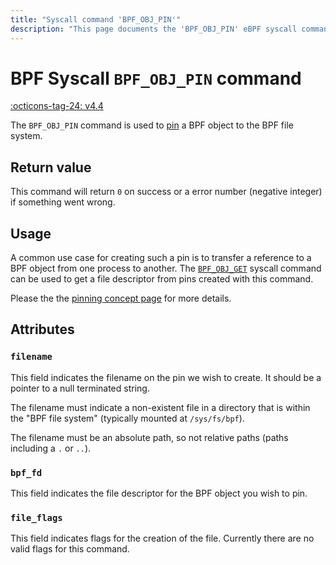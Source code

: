 ```yaml
---
title: "Syscall command 'BPF_OBJ_PIN'"
description: "This page documents the 'BPF_OBJ_PIN' eBPF syscall command, including its defintion, usage, program types that can use it, and examples."
---
```

# BPF Syscall `BPF_OBJ_PIN` command

<!-- [FEATURE_TAG](BPF_OBJ_PIN) -->
[:octicons-tag-24: v4.4](https://github.com/torvalds/linux/commit/b2197755b2633e164a439682fb05a9b5ea48f706)
<!-- [/FEATURE_TAG] -->

The `BPF_OBJ_PIN` command is used to [pin](../concepts/pinning.md) a BPF object to the BPF file system.

## Return value

This command will return `0` on success or a error number (negative integer) if something went wrong.

## Usage

A common use case for creating such a pin is to transfer a reference to a BPF object from one process to another. The [`BPF_OBJ_GET`](BPF_OBJ_GET.md) syscall command can be used to get a file descriptor from pins created with this command.

Please the the [pinning concept page](../concepts/pinning.md) for more details.

## Attributes

### `filename`

This field indicates the filename on the pin we wish to create. It should be a pointer to a null terminated string. 

The filename must indicate a non-existent file in a directory that is within the "BPF file system" (typically mounted at `/sys/fs/bpf`).

The filename must be an absolute path, so not relative paths (paths including a `.` or `..`).

### `bpf_fd`

This field indicates the file descriptor for the BPF object you wish to pin.

### `file_flags`

This field indicates flags for the creation of the file. Currently there are no valid flags for this command.

